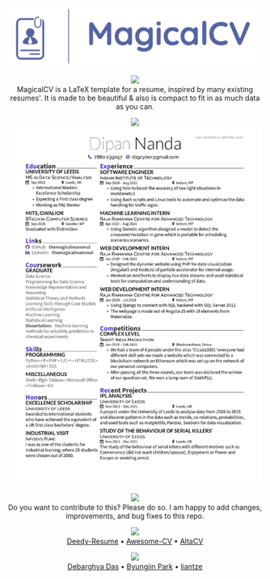 <div align="center">
  <img src="logo.png" width="600" />
  
  <img src="https://capsule-render.vercel.app/api?type=transparent&fontColor=5066A8&text=Information&height=150&fontSize=60" width="500" /> <br />
  MagicalCV is a LaTeX template for a resume, inspired by many existing resumes'. It is made to be beautiful & also is compact to fit in as much data as you can.
  
  <img src="https://capsule-render.vercel.app/api?type=transparent&fontColor=5066A8&text=Preview&height=150&fontSize=60" width="500" /> <br />
  <img src="examples/MagicalCV.jpg" width="500" />
  
  <img src="https://capsule-render.vercel.app/api?type=transparent&fontColor=5066A8&text=Contribute&height=150&fontSize=60" width="500" /> <br />
  Do you want to contribute to this? Please do so. I am happy to add changes, improvements, and bug fixes to this repo.
  
  <img src="https://capsule-render.vercel.app/api?type=transparent&fontColor=5066A8&text=References&height=150&fontSize=60" width="500" /> <br />
  [Deedy-Resume](https://github.com/deedy/Deedy-Resume) • [Awesome-CV](https://github.com/posquit0/Awesome-CV) • [AltaCV](https://github.com/liantze/AltaCV)
  
  <img src="https://capsule-render.vercel.app/api?type=transparent&fontColor=5066A8&text=Credits&height=150&fontSize=60" width="500" /> <br />
  [Debarghya Das](https://github.com/deedy) • [Byungjin Park](https://github.com/posquit0) • [liantze](https://github.com/liantze)
  
</div>
